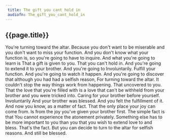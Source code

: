 ```yaml
---
 title: The gift you cant hold in
 audiofn: The_gift_you_cant_hold_in
---
```


## {{page.title}}

You're turning toward the altar. Because you don't want to be miserable
and you don't want to miss your function. And you don't know what your
function is, so you're going to have to inquire. And what you're going
to learn is That a gift is given to you. That you can't hold in. And
you're going to extend it to your brother. And you're going to
Involuntarily. Fulfill your function. And you're going to watch it
happen. And you're going to discover that although you had had a selfish
reason, For turning toward the altar. It couldn't stop the way things
work from happening. That uncovered to you. That the love that you're
filled with is a love that can't be withheld from your brother and you
were tricked into. Caring for your brother before yourself.
Involuntarily And your brother was blessed. And you felt the fulfillment
of it. And now you know, as a matter of fact. That the only place your
joy can come from. Is from the joy you've given your brother first. The
simple fact is that You cannot experience the atonement privately.
Something else has to be more important to you than you that you wish to
extend love to and bless. That's the fact. But you can decide to turn to
the altar for selfish reasons. And still be blessed.

